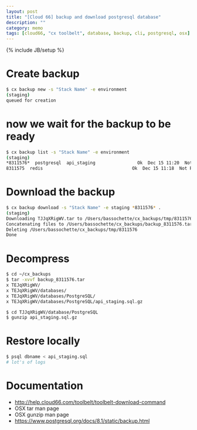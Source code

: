 ```yaml
---
layout: post
title: "[Cloud 66] backup and download postgresql database"
description: ""
category: memo
tags: [cloud66, "cx toolbelt", database, backup, cli, postgresql, osx]
---
```

{% include JB/setup %}

# Create backup

```bash
$ cx backup new -s "Stack Name" -e environment
(staging)
queued for creation
```

# now we wait for the backup to be ready

```bash
$ cx backup list -s "Stack Name" -e environment
(staging)
*8311576*  postgresql  api_staging                Ok  Dec 15 11:20  Not Restored  Not Verified
8311575  redis                                  Ok  Dec 15 11:18  Not Restored  Not Verified
```

# Download the backup

```bash
$ cx backup download -s "Stack Name" -e staging *8311576* .
(staging)
Downloading TJJqXRigWV.tar to /Users/bassochette/cx_backups/tmp/8311576
Concatenating files to /Users/bassochette/cx_backups/backup_8311576.tar
Deleting /Users/bassochette/cx_backups/tmp/8311576
Done
```

# Decompress

```bash
$ cd ~/cx_backups
$ tar -xvvf backup_8311576.tar
x TEJqXRigWV/
x TEJqXRigWV/databases/
x TEJqXRigWV/databases/PostgreSQL/
x TEJqXRigWV/databases/PostgreSQL/api_staging.sql.gz

$ cd TJJqXRigWV/database/PostgreSQL
$ gunzip api_staging.sql.gz
```

# Restore locally

```bash
$ psql dbname < api_staging.sql
# lot's of logs
```

# Documentation

- http://help.cloud66.com/toolbelt/toolbelt-download-command
- OSX tar man page
- OSX gunzip man page
- https://www.postgresql.org/docs/8.1/static/backup.html
